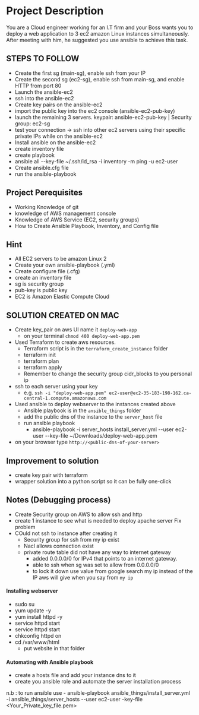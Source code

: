 # Project Description

You are a Cloud engineer working for an I.T firm and your Boss wants you to deploy a web application to 3 ec2 amazon Linux instances simultaneously. After meeting with him, he suggested you use ansible to achieve this task.

## STEPS TO FOLLOW

- Create the first sg (main-sg), enable ssh from your IP
- Create the second sg (ec2-sg), enable ssh from main-sg, and enable HTTP from port 80
- Launch the ansible-ec2
- ssh into the ansible-ec2
- Create key pairs on the ansible-ec2
- import the public key into the ec2 console (ansible-ec2-pub-key)
- launch the remaining 3 servers. keypair: ansible-ec2-pub-key | Security group: ec2-sg
- test your connection -> ssh into other ec2 servers using their specific private IPs while on the ansible-ec2
- Install ansible on the ansible-ec2
- create inventory file
- create playbook
- ansible all --key-file ~/.ssh/id_rsa -i inventory -m ping -u ec2-user
- Create ansible.cfg file
- run the ansible-playbook 

## Project Perequisites
- Working Knowledge of git
- knowledge of AWS management console
- Knowledge of AWS Service (EC2, security groups)
- How to Create Ansible Playbook, Inventory, and Config file

## Hint
- All EC2 servers to be amazon Linux 2
- Create your own ansible-playbook (.yml)
- Create configure file (.cfg)
- create an inventory file
- sg is security group
- pub-key is public key
- EC2 is Amazon Elastic Compute Cloud


## SOLUTION CREATED ON MAC
- Create key_pair on aws UI name it `deploy-web-app`
  - on your terminal `chmod 400 deploy-web-app.pem`
- Used Terraform to create aws resources.
  - Terraform script is in the `terraform_create_instance` folder
  - terraform init
  - terraform plan
  - terraform apply
  - Remember to change the security group cidr_blocks to you personal ip
- ssh to each server using your key
  - e.g. `ssh -i "deploy-web-app.pem" ec2-user@ec2-35-183-198-162.ca-central-1.compute.amazonaws.com`
- Used ansible to deploy webserver to the instances created above
  - Ansible playbook is in the `ansible_things` folder
  - add the public dns of the instance to the `server_host` file
  - run ansible playbook 
    - ansible-playbook -i server_hosts install_server.yml  --user ec2-user --key-file ~/Downloads/deploy-web-app.pem
- on your browser type `http://<public-dns-of-your-server>`

## Improvement to solution
- create key pair with terraform
- wrapper solution into a python script so it can be fully one-click


## Notes (Debugging process)
- Create Security group on AWS to allow ssh and http 
- create 1 instance to see what is needed to deploy apache server
Fix problem
- COuld not ssh to instance after creating it 
  - Security group for ssh from my ip exist
  - Nacl allows connection exist
  - private route table did not have any way to internet gateway
    - added 0.0.0.0/0 for IPv4 that points to an internet gateway.
    - able to ssh when sg was set to allow from 0.0.0.0/0
    - to lock it down use value from google search my ip instead of the IP aws will give when you say from `my ip`

#### Installing webserver
- sudo su
- yum update -y
- yum install httpd -y
- service httpd start
- service httpd start
- chkconfig httpd on
- cd /var/www/html 
  - put website in that folder

#### Automating with Ansible playbook
- create a hosts file and add your instance dns to it
- create you ansible role and automate the server installation process

n.b : to run ansible use -
ansible-playbook   ansible_things/install_server.yml -i ansible_things/server_hosts --user ec2-user -key-file <Your_Private_key_file.pem> 


## 